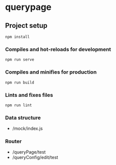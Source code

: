 # querypage

## Project setup
```
npm install
```

### Compiles and hot-reloads for development
```
npm run serve
```

### Compiles and minifies for production
```
npm run build
```

### Lints and fixes files
```
npm run lint
```

### Data structure
- /mock/index.js

### Router
- /queryPage/test
- /queryConfig/edit/test
